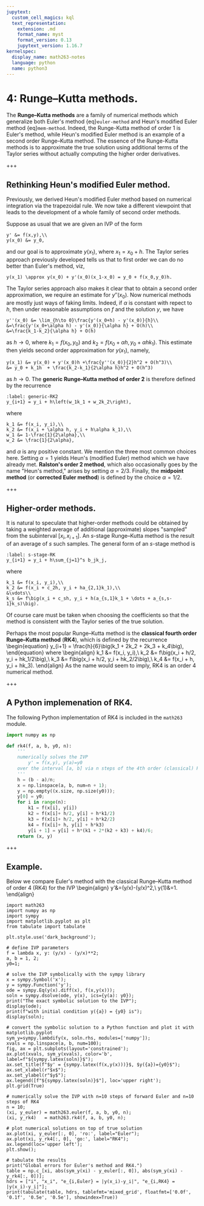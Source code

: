 ```yaml
---
jupytext:
  custom_cell_magics: kql
  text_representation:
    extension: .md
    format_name: myst
    format_version: 0.13
    jupytext_version: 1.16.7
kernelspec:
  display_name: math263-notes
  language: python
  name: python3
---
```


# 4: Runge–Kutta methods.

The **Runge–Kutta methods** are a family of numerical methods which generalize both Euler's method {eq}`euler-method` and Heun's modified Euler method {eq}`mem-method`.
Indeed, the Runge-Kutta method of order $1$ is Euler's method,
while Heun's modified Euler method is an example of a second order Runge–Kutta method.
The essence of the Runge-Kutta methods is to approximate the true solution using additional terms of the Taylor series without actually computing the higher order derivatives.

+++

## Rethinking Heun's modified Euler method.

Previously, we derived Heun's modified Euler method based on numerical integration via the trapezoidal rule.
We now take a different viewpoint that leads to the development of a whole family of second order methods.

Suppose as usual that we are given an IVP of the form
```{math}
y' &= f(x,y),\\
y(x_0) &= y_0,
```
and our goal is to approximate $y(x_1)$, where $x_1 = x_0+h$.
The Taylor series approach previously developed tells us that to first order we can do no better than Euler's method, viz,
```{math}
y(x_1) \approx y(x_0) + y'(x_0)(x_1-x_0) = y_0 + f(x_0,y_0)h.
```
The Taylor series approach also makes it clear that to obtain a second order approximation, we require an estimate for $y''(x_0)$.
Now numerical methods are mostly just ways of faking limits.
Indeed, if $\alpha$ is constant with repect to $h$, then under reasonable assumptions on $f$ and the solution $y$, we have
```{math}
y''(x_0) &= \lim_{h\to 0}\frac{y'(x_0+h) - y'(x_0)}{h}\\
&=\frac{y'(x_0+\alpha h) - y'(x_0)}{\alpha h} + O(h)\\
&=\frac{k_1-k_2}{\alpha h} + O(h)
```
as $h\to 0$, where $k_1 = f(x_0, y_0)$ and $k_2 = f(x_0+\alpha h, y_0 + \alpha hk_1)$.
This estimate then yields second order approximation for $y(x_1)$, namely,
```{math}
y(x_1) &= y(x_0) + y'(x_0)h +\frac{y''(x_0)}{2}h^2 + O(h^3)\\
&= y_0 + k_1h  + \frac{k_2-k_1}{2\alpha h}h^2 + O(h^3)
```
as $h\to 0$.
The **generic Runge–Kutta method of order 2** is therefore defined by the recurrence
```{math}
:label: generic-RK2
y_{i+1} = y_i + h\left(w_1k_1 + w_2k_2\right),
```
where
```{math}
k_1 &= f(x_i, y_i),\\
k_2 &= f(x_i + \alpha h, y_i + h\alpha k_1),\\
w_1 &= 1-\frac{1}{2\alpha},\\
w_2 &= \frac{1}{2\alpha},
```
and $\alpha$ is any positive constant.
We mention the three most common choices here.
Setting $\alpha=1$ yields Heun's (modified Euler) method which we have already met. 
**Ralston's order 2 method**, which also occasionally goes by the name "Heun's method," arises by setting $\alpha=2/3$.
Finally, the **midpoint method** (or **corrected Euler method**) is defined by the choice $\alpha=1/2$.

+++

## Higher-order methods.

It is natural to speculate that higher-order methods could be obtained by taking a weighted average of additional (approximate) slopes "sampled" from the subinterval $[x_i, x_{i+1}]$.
An $s$-stage Runge–Kutta method is the result of an average of $s$ such samples.
The general form of an $s$-stage method is
```{math}
:label: s-stage-RK
y_{i+1} = y_i + h\sum_{j=1}^s b_jk_j,
```
where
```{math}
k_1 &= f(x_i, y_i),\\
k_2 &= f(x_i + c_2h, y_i + ha_{2,1}k_1),\\
&\vdots\\
k_s &= f\big(x_i + c_sh, y_i + h(a_{s,1}k_1 + \dots + a_{s,s-1}k_s)\big).
```
Of course care must be taken when choosing the coefficients so that the method is consistent with the Taylor series of the true solution.

Perhaps the most popular Runge–Kutta method is the **classical fourth order Runge–Kutta method** (**RK4**), which is defined by the recurrence
\begin{equation}
y_{i+1} = \frac{h}{6}\big(k_1 + 2k_2 + 2k_3 + k_4\big),
\end{equation}
where
\begin{align}
k_1 &= f(x_i, y_i),\\
k_2 &= f\big(x_i + h/2, y_i + hk_1/2\big),\\
k_3 &= f\big(x_i + h/2, y_i + hk_2/2\big),\\
k_4 &= f(x_i + h, y_i + hk_3).
\end{align}
As the name would seem to imply, RK4 is an order $4$ numerical method.

+++

## A Python implemenation of RK4.

The following Python implementation of RK4 is included in the `math263` module.

```python
import numpy as np

def rk4(f, a, b, y0, n):
	'''
	numerically solves the IVP
		y' = f(x,y), y(a)=y0
	over the interval [a, b] via n steps of the 4th order (classical) Runge–Kutta method 
	'''
	h = (b - a)/n;
	x = np.linspace(a, b, num=n + 1);
	y = np.empty((x.size, np.size(y0)));
	y[0] = y0;
	for i in range(n):
		k1 = f(x[i], y[i])
		k2 = f(x[i]+ h/2, y[i] + h*k1/2)
		k3 = f(x[i]+ h/2, y[i] + h*k2/2)
		k4 = f(x[i]+ h, y[i] + h*k3)
		y[i + 1] = y[i] + h*(k1 + 2*(k2 + k3) + k4)/6;
	return (x, y)
```

+++

## Example.

Below we compare Euler's method with the classical Runge–Kutta method of order 4 (RK4) for the IVP 
\begin{align}
y'&=(y/x)-(y/x)^2,\\
y(1)&=1.
\end{align}

```{code-cell}
import math263
import numpy as np
import sympy
import matplotlib.pyplot as plt
from tabulate import tabulate

plt.style.use('dark_background');

# define IVP parameters
f = lambda x, y: (y/x) - (y/x)**2;
a, b = 1, 2;
y0=1;

# solve the IVP symbolically with the sympy library
x = sympy.Symbol('x');
y = sympy.Function('y');
ode = sympy.Eq(y(x).diff(x), f(x,y(x)));
soln = sympy.dsolve(ode, y(x), ics={y(a): y0}); 
print("The exact symbolic solution to the IVP");
display(ode);
print(f"with initial condition y({a}) = {y0} is");
display(soln);

# convert the symbolic solution to a Python function and plot it with matplotlib.pyplot
sym_y=sympy.lambdify(x, soln.rhs, modules=['numpy']); 
xvals = np.linspace(a, b, num=100);
fig, ax = plt.subplots(layout='constrained');
ax.plot(xvals, sym_y(xvals), color='b', label=f"${sympy.latex(soln)}$");
ax.set_title(f"$y' = {sympy.latex(f(x,y(x)))}$, $y({a})={y0}$");
ax.set_xlabel(r"$x$");
ax.set_ylabel(r"$y$");
ax.legend([f"${sympy.latex(soln)}$"], loc='upper right');
plt.grid(True)

# numerically solve the IVP with n=10 steps of forward Euler and n=10 steps of RK4
n = 10;
(xi, y_euler) = math263.euler(f, a, b, y0, n);
(xi, y_rk4)   = math263.rk4(f, a, b, y0, n);

# plot numerical solutions on top of true solution
ax.plot(xi, y_euler[:, 0], 'ro:', label="Euler");
ax.plot(xi, y_rk4[:, 0], 'go:', label="RK4");
ax.legend(loc='upper left');
plt.show();

# tabulate the results
print("Global errors for Euler's method and RK4.")
table = np.c_[xi, abs(sym_y(xi) - y_euler[:, 0]), abs(sym_y(xi) - y_rk4[:, 0])];
hdrs = ["i", "x_i", "e_{i,Euler} = |y(x_i)-y_i|", "e_{i,RK4} = |y(x_i)-y_i|"];
print(tabulate(table, hdrs, tablefmt='mixed_grid', floatfmt=['0.0f', '0.1f', '0.5e', '0.5e'], showindex=True))
```
